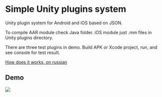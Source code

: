 # Simple Unity plugins system
Unity plugin system for Android and iOS based on JSON.

To compile AAR module check Java folder.
iOS module just .mm files in Unity plugins directory.

There are three test plugins in demo.
Build APK or Xcode project, run, and see console for test result.

[How does it works, on russian](https://habr.com/ru/post/581160/)

## Demo
![](https://habrastorage.org/webt/0l/fc/_s/0lfc_smptockdv3eanqwj4-rl_a.png)